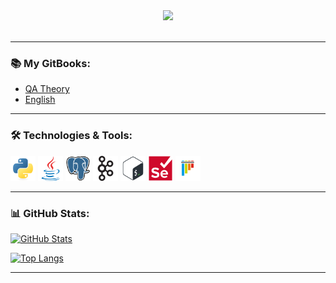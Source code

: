 

<div id="header" align="center">
  <img src="https://i.gifer.com/origin/07/0712a3da4204ed312ec28629ce2fd29c_w200.gif" width="200"/>
  
  <!-- Счётчик просмотров -->
  <div style="text-align: center;">
    <img src="https://komarev.com/ghpvc/?username=KazeKaze93&style=flat-square&color=blue" alt=""/>
  </div>
</div>

---

### 📚 My GitBooks:
- [QA Theory](https://kaze.gitbook.io/qa-theory)
- [English](https://kaze.gitbook.io/english)

---

### 🛠️ Technologies & Tools:
<!-- Иконки технологий, которые вы хотите видеть -->
<div>
  <img src="https://github.com/devicons/devicon/blob/master/icons/python/python-original.svg" title="Python" alt="Python" width="40" height="40"/>
  <img src="https://github.com/devicons/devicon/blob/master/icons/java/java-original.svg" title="Java" alt="Java" width="40" height="40"/>
  <img src="https://github.com/devicons/devicon/blob/master/icons/postgresql/postgresql-original.svg" title="PostgreSQL" alt="PostgreSQL" width="40" height="40"/>
  <img src="https://github.com/devicons/devicon/blob/master/icons/apachekafka/apachekafka-original.svg" title="Apache Kafka" alt="Apache Kafka" width="40" height="40"/>
  <img src="https://github.com/devicons/devicon/blob/master/icons/bash/bash-original.svg" title="Shell" alt="Shell" width="40" height="40"/>
  <img src="https://github.com/devicons/devicon/blob/master/icons/selenium/selenium-original.svg" title="Selenium" alt="Selenium" width="40" height="40"/>
  <img src="https://github.com/devicons/devicon/blob/master/icons/pytest/pytest-original.svg" title="pytest" alt="pytest" width="40" height="40"/>
</div>

---

### 📊 GitHub Stats:


<!-- Общая статистика -->
[![GitHub Stats](https://github-readme-stats.vercel.app/api?username=KazeKaze93&show_icons=true&theme=dark)](https://github.com/anuraghazra/github-readme-stats)

<!-- Статистика по языкам -->
[![Top Langs](https://github-readme-stats.vercel.app/api/top-langs/?username=KazeKaze93&layout=compact&theme=dark)](https://github.com/anuraghazra/github-readme-stats)

---
